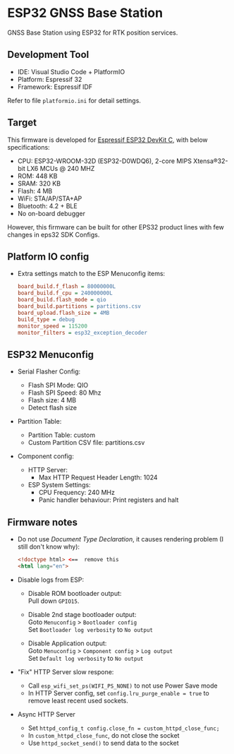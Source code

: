 # ESP32 GNSS Base Station

GNSS Base Station using ESP32 for RTK position services.

## Development Tool

* IDE: Visual Studio Code + PlatformIO
* Platform: Espressif 32
* Framework: Espressif IDF

Refer to file `platformio.ini` for detail settings.

## Target

This firmware is developed for [Espressif ESP32 DevKit C](https://docs.espressif.com/projects/esp-idf/en/latest/esp32/hw-reference/esp32/get-started-devkitc.html), with below specifications:

* CPU: ESP32-WROOM-32D (ESP32-D0WDQ6), 2-core MIPS Xtensa®32-bit LX6 MCUs @ 240 MHZ
* ROM: 448 KB
* SRAM: 320 KB
* Flash: 4 MB
* WiFi: STA/AP/STA+AP
* Bluetooth: 4.2 + BLE
* No on-board debugger

However, this firmware can be built for other EPS32 product lines with few changes in eps32 SDK Configs.

## Platform IO config

* Extra settings match to the ESP Menuconfig items:

    ``` ini
    board_build.f_flash = 80000000L
    board_build.f_cpu = 240000000L
    board_build.flash_mode = qio
    board_build.partitions = partitions.csv
    board_upload.flash_size = 4MB
    build_type = debug
    monitor_speed = 115200
    monitor_filters = esp32_exception_decoder
    ```

## ESP32 Menuconfig

* Serial Flasher Config:
    * Flash SPI Mode: QIO
    * Flash SPI Speed: 80 Mhz
    * Flash size: 4 MB
    * Detect flash size

* Partition Table:
    * Partition Table: custom
    * Custom Partition CSV file: partitions.csv

* Component config:
    * HTTP Server:
        * Max HTTP Request Header Length: 1024
    * ESP System Settings:
        * CPU Frequency: 240 MHz
        * Panic handler behaviour: Print registers and halt

## Firmware notes

* Do not use _Document Type Declaration_, it causes rendering problem (I still don't know why):

    ``` html
    <!doctype html> <==  remove this
    <html lang="en">
    ```

* Disable logs from ESP:

    * Disable ROM bootloader output:\
        Pull down `GPIO15`.

    * Disable 2nd stage bootloader output:\
        Goto `Menuconfig` > `Bootloader config`\
        Set `Bootloader log verbosity` to `No output`

    * Disable Application output:\
        Goto `Menuconfig` > `Component config` > `Log output`\
        Set `Default log verbosity` to `No output`

* "Fix" HTTP Server slow respone:

    * Call `esp_wifi_set_ps(WIFI_PS_NONE)` to not use Power Save mode
    * In HTTP Server config, set `config.lru_purge_enable = true` to remove least recent used sockets.

* Async HTTP Server

    * Set `httpd_config_t config.close_fn = custom_httpd_close_func;`
    * In `custom_httpd_close_func`, do not close the socket
    * Use `httpd_socket_send()` to send data to the socket
